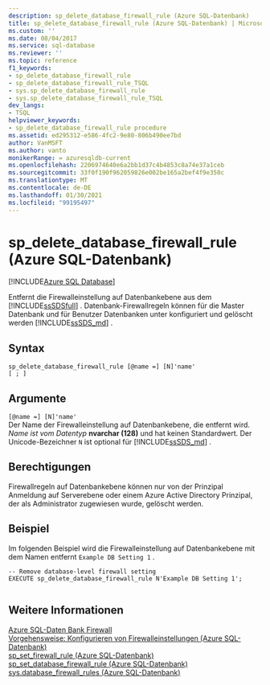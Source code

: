 ```yaml
---
description: sp_delete_database_firewall_rule (Azure SQL-Datenbank)
title: sp_delete_database_firewall_rule (Azure SQL-Datenbank) | Microsoft-Dokumentation
ms.custom: ''
ms.date: 08/04/2017
ms.service: sql-database
ms.reviewer: ''
ms.topic: reference
f1_keywords:
- sp_delete_database_firewall_rule
- sp_delete_database_firewall_rule_TSQL
- sys.sp_delete_database_firewall_rule
- sys.sp_delete_database_firewall_rule_TSQL
dev_langs:
- TSQL
helpviewer_keywords:
- sp_delete_database_firewall_rule procedure
ms.assetid: ed295312-e586-4fc2-9e80-806b490ee7bd
author: VanMSFT
ms.author: vanto
monikerRange: = azuresqldb-current
ms.openlocfilehash: 2206974640e6a2bb1d37c4b4853c8a74e37a1ceb
ms.sourcegitcommit: 33f0f190f962059826e002be165a2bef4f9e350c
ms.translationtype: MT
ms.contentlocale: de-DE
ms.lasthandoff: 01/30/2021
ms.locfileid: "99195497"
---
```

# <a name="sp_delete_database_firewall_rule-azure-sql-database"></a>sp_delete_database_firewall_rule (Azure SQL-Datenbank)
[!INCLUDE[Azure SQL Database](../../includes/applies-to-version/asdb.md)]

  Entfernt die Firewalleinstellung auf Datenbankebene aus dem [!INCLUDE[ssSDSfull](../../includes/sssdsfull-md.md)] . Datenbank-Firewallregeln können für die Master Datenbank und für Benutzer Datenbanken unter konfiguriert und gelöscht werden [!INCLUDE[ssSDS_md](../../includes/sssds-md.md)] .   
  
 
## <a name="syntax"></a>Syntax  
  
```    
sp_delete_database_firewall_rule [@name =] [N]'name'
[ ; ]  
```  
  
## <a name="arguments"></a>Argumente  
 `[@name =] [N]'name'`  
 Der Name der Firewalleinstellung auf Datenbankebene, die entfernt wird. *Name ist vom Datentyp* **nvarchar (128)** und hat keinen Standardwert. Der Unicode-Bezeichner `N` ist optional für [!INCLUDE[ssSDS_md](../../includes/sssds-md.md)] . 
  
## <a name="permissions"></a>Berechtigungen  
 Firewallregeln auf Datenbankebene können nur von der Prinzipal Anmeldung auf Serverebene oder einem Azure Active Directory Prinzipal, der als Administrator zugewiesen wurde, gelöscht werden.  
  
## <a name="example"></a>Beispiel  
 Im folgenden Beispiel wird die Firewalleinstellung auf Datenbankebene mit dem Namen entfernt `Example DB Setting 1` .
  
```  
-- Remove database-level firewall setting  
EXECUTE sp_delete_database_firewall_rule N'Example DB Setting 1';  
  
```  
  
## <a name="see-also"></a>Weitere Informationen  
 [Azure SQL-Daten Bank Firewall](/azure/azure-sql/database/firewall-configure)   
 [Vorgehensweise: Konfigurieren von Firewalleinstellungen (Azure SQL-Datenbank)](/azure/azure-sql/database/firewall-configure)   
 [sp_set_firewall_rule &#40;Azure SQL-Datenbank&#41;](../../relational-databases/system-stored-procedures/sp-set-firewall-rule-azure-sql-database.md)   
 [sp_set_database_firewall_rule &#40;Azure SQL-Datenbank&#41;](../../relational-databases/system-stored-procedures/sp-set-database-firewall-rule-azure-sql-database.md)   
 [sys.database_firewall_rules &#40;Azure SQL-Datenbank&#41;](../../relational-databases/system-catalog-views/sys-database-firewall-rules-azure-sql-database.md)  
  
